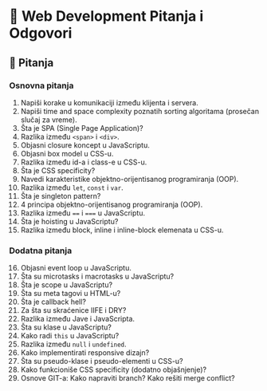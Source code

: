 # 📖 Web Development Pitanja i Odgovori

## 📝 Pitanja

### Osnovna pitanja
1. Napiši korake u komunikaciji između klijenta i servera.
2. Napiši time and space complexity poznatih sorting algoritama (prosečan slučaj za vreme).
3. Šta je SPA (Single Page Application)?
4. Razlika između `<span>` i `<div>`.
5. Objasni closure koncept u JavaScriptu.
6. Objasni box model u CSS-u.
7. Razlika između id-a i class-e u CSS-u.
8. Šta je CSS specificity?
9. Navedi karakteristike objektno-orijentisanog programiranja (OOP).
10. Razlika između `let`, `const` i `var`.
11. Šta je singleton pattern?
12. 4 principa objektno-orijentisanog programiranja (OOP).
13. Razlika između `==` i `===` u JavaScriptu.
14. Šta je hoisting u JavaScriptu?
15. Razlika između block, inline i inline-block elemenata u CSS-u.

### Dodatna pitanja
16. Objasni event loop u JavaScriptu.
17. Šta su microtasks i macrotasks u JavaScriptu?
18. Šta je scope u JavaScriptu?
19. Šta su meta tagovi u HTML-u?
20. Šta je callback hell?
21. Za šta su skraćenice IIFE i DRY?
22. Razlika između Jave i JavaScripta.
23. Šta su klase u JavaScriptu?
24. Kako radi `this` u JavaScriptu?
25. Razlika između `null` i `undefined`.
26. Kako implementirati responsive dizajn?
27. Šta su pseudo-klase i pseudo-elementi u CSS-u?
28. Kako funkcioniše CSS specificity (dodatno objašnjenje)?
29. Osnove GIT-a: Kako napraviti branch? Kako rešiti merge conflict?
